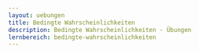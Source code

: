 ```yaml
---
layout: uebungen
title: Bedingte Wahrscheinlichkeiten
description: Bedingte Wahrscheinlichkeiten - Übungen
lernbereich: bedingte-wahrscheinlichkeiten
---
```

